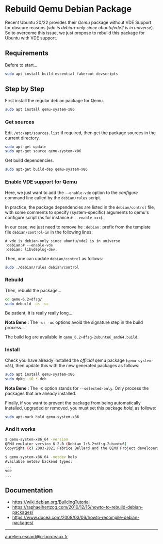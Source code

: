 # Rebuild Qemu Debian Package

Recent Ubuntu 20/22 provides their *Qemu* package without VDE Support for
obscure reasons (*vde is debian-only since ubuntu/vde2 is in universe*). So to
overcome this issue, we just propose to rebuild this package for Ubuntu with VDE
support.

## Requirements

Before to start...

```bash
sudo apt install build-essential fakeroot devscripts
```

## Step by Step

First install the regular debian package for Qemu.

```bash
sudo apt install qemu-system-x86
```

### Get sources

Edit `/etc/apt/sources.list` if required, then get the package sources in the
current directory.

```bash
sudo apt-get update
sudo apt-get source qemu-system-x86
```

Get build dependencies.

```bash
sudo apt-get build-dep qemu-system-x86
```

### Enable VDE support for Qemu

Here, we just want to add the `--enable-vde` option to the *configure* command
line called by the `debian/rules` script.

In practice, the package dependencies are listed in the `debian/control` file,
with some comments to specify (system-specific) arguments to qemu's configure
script (as for instance `# --enable-xxx`).

In our case, we just need to remove he `:debian:` prefix from the template file
`debian/control-in` in the following lines:

```
# vde is debian-only since ubuntu/vde2 is in universe
:debian:# --enable-vde
:debian: libvdeplug-dev,
```

Then, one can update `debian/control` as follows:

```bash
sudo ./debian/rules debian/control
```

### Rebuild

Then, rebuild the package...

```bash
cd qemu-6.2+dfsg/
sudo debuild -us -uc
```

Be patient, it is really really long...

**Nota Bene** : The `-us -uc` options avoid the signature step in the build
process...

The build log are available in `qemu_6.2+dfsg-2ubuntu6_amd64.build`.

### Install

Check you have already installed the *official* qemu package
(`qemu-system-x86`), then update this with the new generated packages as follows:

```bash
sudo apt install qemu-system-x86
sudo dpkg -iO *.deb
```

**Nota Bene** : The `-O` option stands for `--selected-only`. Only process the
packages that are already installed.

Finally, if you want to prevent the package from being automatically installed,
upgraded or removed, you must set this package *hold*, as follows:

```bash
sudo apt-mark hold qemu-system-x86
```

### And it works

```bash
$ qemu-system-x86_64 -version
QEMU emulator version 6.2.0 (Debian 1:6.2+dfsg-2ubuntu6)
Copyright (c) 2003-2021 Fabrice Bellard and the QEMU Project developers

$ qemu-system-x86_64 -netdev help
Available netdev backend types:
...
vde
...
```

## Documentation

* <https://wiki.debian.org/BuildingTutorial>
* <https://raphaelhertzog.com/2010/12/15/howto-to-rebuild-debian-packages/>
* <https://www.ducea.com/2008/03/06/howto-recompile-debian-packages/>

---
aurelien.esnard@u-bordeaux.fr
